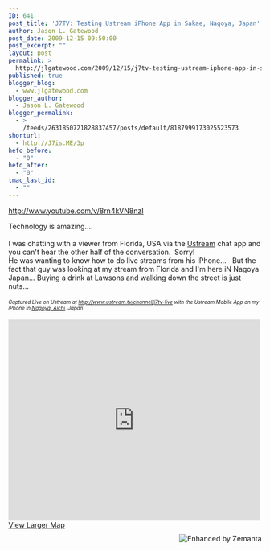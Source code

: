 ```yaml
---
ID: 641
post_title: 'J7TV: Testing Ustream iPhone App in Sakae, Nagoya, Japan'
author: Jason L. Gatewood
post_date: 2009-12-15 09:50:00
post_excerpt: ""
layout: post
permalink: >
  http://jlgatewood.com/2009/12/15/j7tv-testing-ustream-iphone-app-in-sakae-nagoya-japan/
published: true
blogger_blog:
  - www.jlgatewood.com
blogger_author:
  - Jason L. Gatewood
blogger_permalink:
  - >
    /feeds/2631850721828837457/posts/default/8187999173025523573
shorturl:
  - http://J7is.ME/3p
hefo_before:
  - "0"
hefo_after:
  - "0"
tmac_last_id:
  - ""
---
```

http://www.youtube.com/v/8rn4kVN8nzI
<div>Technology is amazing....</div>
&nbsp;
<div>I was chatting with a viewer from Florida, USA via the <a class="zem_slink" title="Ustream" href="http://www.ustream.tv" rel="homepage" target="_blank">Ustream</a> chat app and you can't hear the other half of the conversation.  Sorry!</div>
<div>He was wanting to know how to do live streams from his iPhone...   But the fact that guy was looking at my stream from Florida and I'm here iN Nagoya Japan... Buying a drink at Lawsons and walking down the street is just nuts...</div>
&nbsp;
<div><span style="font-size: 10px;"><em>Captured Live on Ustream at <a href="http://www.ustream.tv/channel/j7tv-live">http://www.ustream.tv/channel/j7tv-live</a> with the Ustream Mobile App on my iPhone in <a class="zem_slink" title="Nagoya" href="http://maps.google.com/maps?ll=35.1814555556,136.906386111&amp;spn=0.1,0.1&amp;q=35.1814555556,136.906386111 (Nagoya)&amp;t=h" rel="geolocation" target="_blank">Nagoya, Aichi</a>, Japan</em></span></div>
&nbsp;
<div><a href="http://maps.google.com/maps?f=q&amp;source=s_q&amp;hl=en&amp;geocode=&amp;q=35.16528358681249+136.90464735031128&amp;sll=37.857507,-95.712891&amp;sspn=35.477995,77.255859&amp;ie=UTF8&amp;ll=35.165073,136.904143&amp;spn=0.002359,0.004715&amp;t=h&amp;z=18"><iframe src="http://maps.google.com/maps?f=q&amp;source=s_q&amp;hl=en&amp;geocode=&amp;q=35.16528358681249+136.90464735031128&amp;sll=37.857507,-95.712891&amp;sspn=35.477995,77.255859&amp;ie=UTF8&amp;ll=35.165073,136.904143&amp;spn=0.002359,0.004715&amp;t=h&amp;output=embed" frameborder="0" marginwidth="0" marginheight="0" scrolling="no" width="500" height="400"></iframe>
</a><a href="http://maps.google.com/maps?f=q&amp;source=s_q&amp;hl=en&amp;geocode=&amp;q=35.16528358681249+136.90464735031128&amp;sll=37.857507,-95.712891&amp;sspn=35.477995,77.255859&amp;ie=UTF8&amp;ll=35.165073,136.904143&amp;spn=0.002359,0.004715&amp;t=h&amp;source=embed">View Larger Map</a></div>
<p style="font-size: 9px;"></p>

<div class="zemanta-pixie" style="margin-top: 10px; height: 15px;"><a class="zemanta-pixie-a" title="Enhanced by Zemanta" href="http://www.zemanta.com/?px"><img class="zemanta-pixie-img" style="border: none; float: right;" src="http://img.zemanta.com/zemified_h.png?x-id=b1a102dc-6700-473e-8f4b-03c16f2d3996" alt="Enhanced by Zemanta" /></a></div>